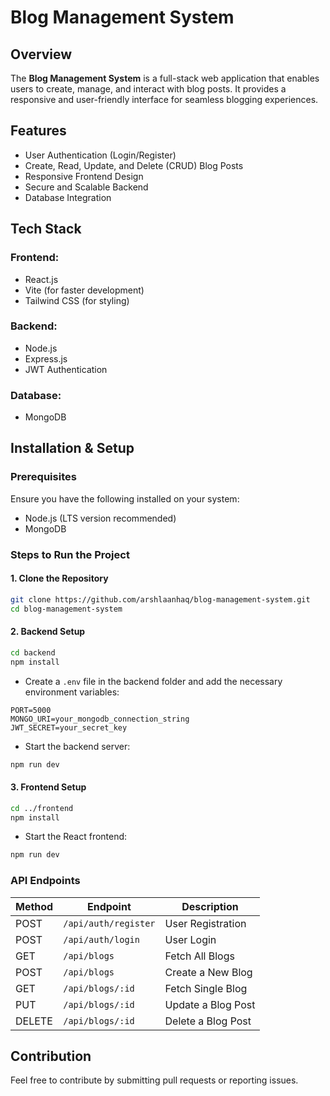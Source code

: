 # Blog Management System

## Overview
The **Blog Management System** is a full-stack web application that enables users to create, manage, and interact with blog posts. It provides a responsive and user-friendly interface for seamless blogging experiences.

## Features
- User Authentication (Login/Register)
- Create, Read, Update, and Delete (CRUD) Blog Posts
- Responsive Frontend Design
- Secure and Scalable Backend
- Database Integration

## Tech Stack
### Frontend:
- React.js
- Vite (for faster development)
- Tailwind CSS (for styling)

### Backend:
- Node.js
- Express.js
- JWT Authentication

### Database:
- MongoDB 

## Installation & Setup

### Prerequisites
Ensure you have the following installed on your system:
- Node.js (LTS version recommended)
- MongoDB 

### Steps to Run the Project

#### 1. Clone the Repository
```bash
git clone https://github.com/arshlaanhaq/blog-management-system.git
cd blog-management-system
```

#### 2. Backend Setup
```bash
cd backend
npm install
```

- Create a `.env` file in the backend folder and add the necessary environment variables:
```env
PORT=5000
MONGO_URI=your_mongodb_connection_string
JWT_SECRET=your_secret_key
```

- Start the backend server:
```bash
npm run dev
```

#### 3. Frontend Setup
```bash
cd ../frontend
npm install
```

- Start the React frontend:
```bash
npm run dev
```

### API Endpoints
| Method | Endpoint       | Description                  |
|--------|--------------|------------------------------|
| POST   | `/api/auth/register` | User Registration       |
| POST   | `/api/auth/login`    | User Login             |
| GET    | `/api/blogs`         | Fetch All Blogs        |
| POST   | `/api/blogs`         | Create a New Blog      |
| GET    | `/api/blogs/:id`     | Fetch Single Blog      |
| PUT    | `/api/blogs/:id`     | Update a Blog Post    |
| DELETE | `/api/blogs/:id`     | Delete a Blog Post    |



## Contribution
Feel free to contribute by submitting pull requests or reporting issues.


